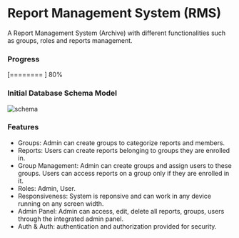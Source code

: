 # Report Management System (RMS)
A Report Management System (Archive) with different functionalities such as groups, roles and reports management.

### Progress
[========  ] 80%

### Initial Database Schema Model
![schema](https://i.imgur.com/xFAQUjA.png)


### Features
* Groups: Admin can create groups to categorize reports and members.
* Reports: Users can create reports belonging to groups they are enrolled in.
* Group Management: Admin can create groups and assign users to these groups. Users can access reports on a group only if they are enrolled in it.
* Roles: Admin, User.
* Responsiveness: System is reponsive and can work in any device running on any screen width.
* Admin Panel: Admin can access, edit, delete all reports, groups, users through the integrated admin panel.
* Auth & Auth: authentication and authorization provided for security.


